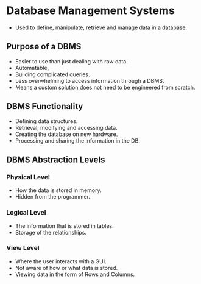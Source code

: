 # Database Management Systems
* Used to define, manipulate, retrieve and manage data in a database.

## Purpose of a DBMS
* Easier to use than just dealing with raw data.
* Automatable,
* Building complicated queries.
* Less overwhelming to access information through a DBMS.
* Means a custom solution does not need to be engineered from scratch.

## DBMS Functionality
* Defining data structures.
* Retrieval, modifying and accessing data.
* Creating the database on new hardware.
* Processing and sharing the information in the DB.

## DBMS Abstraction Levels

### Physical Level
* How the data is stored in memory.
* Hidden from the programmer.

### Logical Level
* The information that is stored in tables.
* Storage of the relationships.

### View Level
* Where the user interacts with a GUI.
* Not aware of how or what data is stored.
* Viewing data in the form of Rows and Columns.